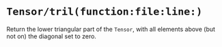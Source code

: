 # ``Tensor/tril(function:file:line:)``

Return the lower triangular part of the ``Tensor``, with all elements above (but not on) the diagonal set to zero.